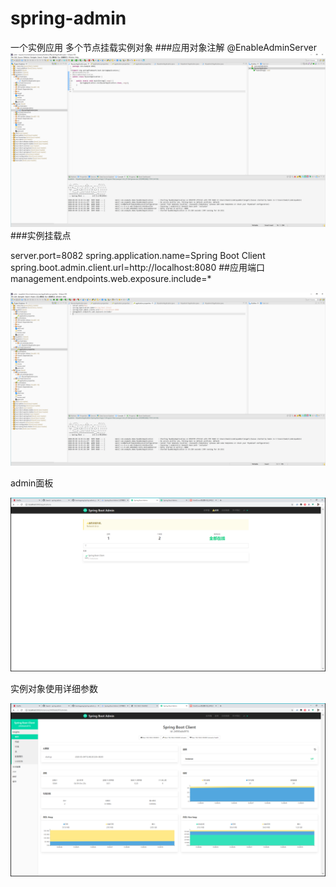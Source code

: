 # spring-admin


一个实例应用
多个节点挂载实例对象
###应用对象注解 @EnableAdminServer
![avatar](a1.png)
###实例挂载点

server.port=8082
spring.application.name=Spring Boot Client
spring.boot.admin.client.url=http://localhost:8080          ##应用端口
management.endpoints.web.exposure.include=*

![avatar](a2.png)

admin面板

![avatar](a.png)

实例对象使用详细参数

![avatar](a3.png)
